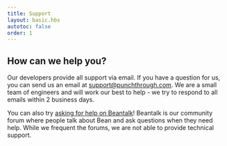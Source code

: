 ```yaml
---
title: Support
layout: basic.hbs
autotoc: false
order: 1
---
```


## How can we help you?

Our developers provide all support via email. If you have a question for us, you can send us an email at [support@punchthrough.com](mailto:support@punchthrough.com). We are a small team of engineers and will work our best to help - we try to respond to all emails within 2 business days.

You can also try [asking for help on Beantalk](http://beantalk.punchthrough.com)! Beantalk is our community forum where people talk about Bean and ask questions when they need help. While we frequent the forums, we are not able to provide technical support.